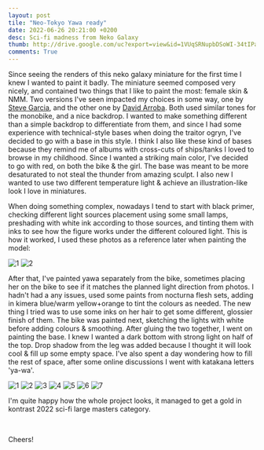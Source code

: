 ```yaml
---
layout: post
tile: "Neo-Tokyo Yawa ready"
date: 2022-06-26 20:21:00 +0200
desc: Sci-fi madness from Neko Galaxy
thumb: http://drive.google.com/uc?export=view&id=1VUqSRNupbDSoWI-34tIPaPssNJpWBsmU
comments: True
---
```


Since seeing the renders of this neko galaxy miniature for the first time I knew I wanted to paint it badly. The miniature seemed composed very nicely, and contained two things that I like to paint the most: female skin & NMM. Two versions I've seen impacted my choices in some way, one by [Steve Garcia](https://www.puttyandpaint.com/projects/34622), and the other one by [David Arroba](https://www.puttyandpaint.com/projects/34616). Both used similar tones for the monobike, and a nice backdrop. I wanted to make something different than a simple backdrop to differentiate from them, and since I had some experience with technical-style bases when doing the traitor ogryn, I've decided to go with a base in this style. I think I also like these kind of bases because they remind me of albums with cross-cuts of ships/tanks I loved to browse in my childhood. Since I wanted a striking main color, I've decided to go with red, on both the bike & the girl. The base was meant to be more desaturated to not steal the thunder from amazing sculpt. I also new I wanted to use two different temperature light & achieve an illustration-like look I love in miniatures. 

When doing something complex, nowadays I tend to start with black primer, checking different light sources placement using some small lamps, preshading with white ink according to those sources, and tinting them with inks to see how the figure works under the different coloured light. This is how it worked, I used these photos as a reference later when painting the model: 

![1](http://drive.google.com/uc?export=view&id=1xz-GjTcj9qT1nX_bA6BW0o4CLo8PzcCg)
![2](http://drive.google.com/uc?export=view&id=1xyqNnI9GLv4eelGdCwheCPYqbTLFxE7p)

After that, I've painted yawa separately from the bike, sometimes placing her on the bike to see if it matches the planned light direction from photos. I hadn't had a any issues, used some paints from nocturna flesh sets, adding in kimera blue/warm yellow+orange to tint the colours as needed. The new thing I tried was to use some inks on her hair to get some different, glossier finish of them. The bike was painted next, sketching the lights with white before adding colours & smoothing. After gluing the two together, I went on painting the base. I knew I wanted a dark bottom with strong light on half of the top. Drop shadow from the leg was added because I thought it will look cool & fill up some empty space. I've also spent a day wondering how to fill the rest of space, after some online discussions I went with katakana letters 'ya-wa'. 

![1](http://drive.google.com/uc?export=view&id=1VUqSRNupbDSoWI-34tIPaPssNJpWBsmU)
![2](http://drive.google.com/uc?export=view&id=1fUM5O9h5bV-eVEVjIjF-5_TBngHm2R2T)
![3](http://drive.google.com/uc?export=view&id=16OSW_WMvMzAdQdBBd43RG_AYpTSGozSZ)
![4](http://drive.google.com/uc?export=view&id=16OSW_WMvMzAdQdBBd43RG_AYpTSGozSZ)
![5](http://drive.google.com/uc?export=view&id=1FvCdx8QzXBQJTQchwpizwJcM-6juBal0)
![6](http://drive.google.com/uc?export=view&id=1iRHZcn_OKbEEww-ApqQu5JuwBZNDXQpD)
![7](http://drive.google.com/uc?export=view&id=1A6UC_VxwOqIRdVpyx_dytIOxI9PzCikC)

I'm quite happy how the whole project looks, it managed to get a gold in kontrast 2022 sci-fi large masters category.

&nbsp;&nbsp;&nbsp;&nbsp;&nbsp;&nbsp;&nbsp;&nbsp;


Cheers!
